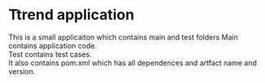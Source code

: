 # Ttrend application

This is a small applicaiton which contains main and test folders
Main contains application code.  
Test contains test cases.  
It also contains pom.xml which has all dependences and artfact name and version.

